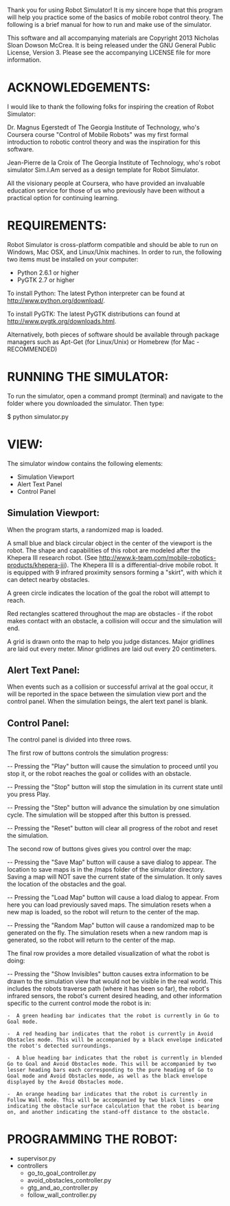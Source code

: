Thank you for using Robot Simulator! It is my sincere hope that this program will help you practice some of the basics of mobile robot control theory. The following is a brief manual for how to run and make use of the simulator.

This software and all accompanying materials are Copyright 2013 Nicholas Sloan Dowson McCrea. It is being released under the GNU General Public License, Version 3. Please see the accompanying LICENSE file for more information.



ACKNOWLEDGEMENTS:
=================

I would like to thank the following folks for inspiring the creation of Robot Simulator:

Dr. Magnus Egerstedt of The Georgia Institute of Technology, who's Coursera course "Control of Mobile Robots" was my first formal introduction to robotic control theory and was the inspiration for this software.

Jean-Pierre de la Croix of The Georgia Institute of Technology, who's robot simulator Sim.I.Am served as a design template for Robot Simulator.

All the visionary people at Coursera, who have provided an invaluable education service for those of us who previously have been without a practical option for continuing learning.



REQUIREMENTS:
=============

Robot Simulator is cross-platform compatible and should be able to run on Windows, Mac OSX, and Linux/Unix machines. In order to run, the following two items must be installed on your computer:
- Python 2.6.1 or higher
- PyGTK 2.7 or higher

To install Python: The latest Python interpreter can be found at http://www.python.org/download/.

To install PyGTK: The latest PyGTK distributions can found at http://www.pygtk.org/downloads.html.

Alternatively, both pieces of software should be available through package managers such as Apt-Get (for Linux/Unix) or Homebrew (for Mac - RECOMMENDED)



RUNNING THE SIMULATOR:
======================

To run the simulator, open a command prompt (terminal) and navigate to the folder where you downloaded the simulator. Then type:

$ python simulator.py



VIEW:
=====

The simulator window contains the following elements:
- Simulation Viewport
- Alert Text Panel
- Control Panel


Simulation Viewport:
--------------------

When the program starts, a randomized map is loaded.

A small blue and black circular object in the center of the viewport is the robot. The shape and capabilities of this robot are modeled after the Khepera III research robot. (See http://www.k-team.com/mobile-robotics-products/khepera-iii). The Khepera III is a differential-drive mobile robot. It is equipped with 9 infrared proximity sensors forming a "skirt", with which it can detect nearby obstacles.

A green circle indicates the location of the goal the robot will attempt to reach.

Red rectangles scattered throughout the map are obstacles - if the robot makes contact with an obstacle, a collision will occur and the simulation will end.

A grid is drawn onto the map to help you judge distances. Major gridlines are laid out every meter. Minor gridlines are laid out every 20 centimeters.


Alert Text Panel:
-----------------

When events such as a collision or successful arrival at the goal occur, it will be reported in the space between the simulation view port and the control panel. When the simulation beings, the alert text panel is blank.


Control Panel:
--------------

The control panel is divided into three rows.

The first row of buttons controls the simulation progress:

--  Pressing the "Play" button will cause the simulation to proceed until you stop it, or the robot reaches the goal or collides with an obstacle.

-- Pressing the "Stop" button will stop the simulation in its current state until you press Play.

-- Pressing the "Step" button will advance the simulation by one simulation cycle. The simulation will be stopped after this button is pressed.

-- Pressing the "Reset" button will clear all progress of the robot and reset the simulation.


The second row of buttons gives gives you control over the map:

-- Pressing the "Save Map" button will cause a save dialog to appear. The location to save maps is in the /maps folder of the simulator directory. Saving a map will NOT save the current state of the simulation. It only saves the location of the obstacles and the goal.

-- Pressing the "Load Map" button will cause a load dialog to appear. From here you can load previously saved maps. The simulation resets when a new map is loaded, so the robot will return to the center of the map.

-- Pressing the "Random Map" button will cause a randomized map to be generated on the fly. The simulation resets when a new random map is generated, so the robot will return to the center of the map.


The final row provides a more detailed visualization of what the robot is doing:

-- Pressing the "Show Invisibles" button causes extra information to be drawn to the simulation view that would not be visible in the real world. This includes the robots traverse path (where it has been so far), the robot's infrared sensors, the robot's current desired heading, and other information specific to the current control mode the robot is in:

    -  A green heading bar indicates that the robot is currently in Go to Goal mode.

    -  A red heading bar indicates that the robot is currently in Avoid Obstacles mode. This will be accompanied by a black envelope indicated the robot's detected surroundings.
    
    -  A blue heading bar indicates that the robot is currently in blended Go to Goal and Avoid Obstacles mode. This will be accompanied by two lesser heading bars each corresponding to the pure heading of Go to Goal mode and Avoid Obstacles mode, as well as the black envelope displayed by the Avoid Obstacles mode.
    
    -  An orange heading bar indicates that the robot is currently in Follow Wall mode. This will be accompanied by two black lines - one indicating the obstacle surface calculation that the robot is bearing on, and another indicating the stand-off distance to the obstacle.
  
  
PROGRAMMING THE ROBOT:
======================
- supervisor.py
- controllers
  - go_to_goal_controller.py
  - avoid_obstacles_controller.py
  - gtg_and_ao_controller.py
  - follow_wall_controller.py